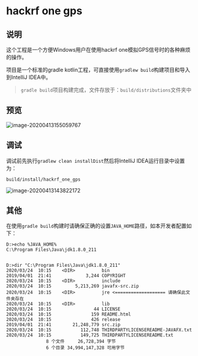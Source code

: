 # hackrf one gps

## 说明

这个工程是一个方便Windows用户在使用hackrf one模拟GPS信号时的各种麻烦的操作。

项目是一个标准的gradle kotlin工程，可直接使用`gradlew build`构建项目和导入到IntelliJ IDEA中。

> `gradle build`项目构建完成，文件存放于：`build/distributions`文件夹中

## 预览

![image-20200413155059767](D:\Projects\Java\imdada\hackrf_one_gps\readme.assets\image-20200413155059767.png)

## 调试

调试前先执行`gradlew clean installDist`然后将IntelliJ IDEA运行目录中设置为：

```
build/install/hackrf_one_gps
```

![image-20200413143822172](D:\Projects\Java\imdada\hackrf_one_gps\readme.assets\image-20200413143822172.png)

## 其他

在使用`gradle build`构建时请确保正确的设置`JAVA_HOME`路径，如本开发者配置如下：

```
D:>echo %JAVA_HOME%
C:\Program Files\Java\jdk1.8.0_211


D:>dir "C:\Program Files\Java\jdk1.8.0_211"
2020/03/24  10:15    <DIR>          bin
2019/04/01  21:41             3,244 COPYRIGHT
2020/03/24  10:15    <DIR>          include
2020/03/24  10:15         5,213,269 javafx-src.zip
2020/03/24  10:15    <DIR>          jre	<=================== 请确保此文件夹存在
2020/03/24  10:15    <DIR>          lib
2020/03/24  10:15                44 LICENSE
2020/03/24  10:15               159 README.html
2020/03/24  10:15               426 release
2019/04/01  21:41        21,248,779 src.zip
2020/03/24  10:15           112,748 THIRDPARTYLICENSEREADME-JAVAFX.txt
2020/03/24  10:15           149,725 THIRDPARTYLICENSEREADME.txt
               8 个文件     26,728,394 字节
               6 个目录 34,994,147,328 可用字节
```

